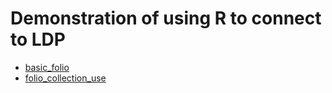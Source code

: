 # Demonstration of using R to connect to LDP

* [basic_folio](basic_folio)
* [folio_collection_use](folio_collection_use)
